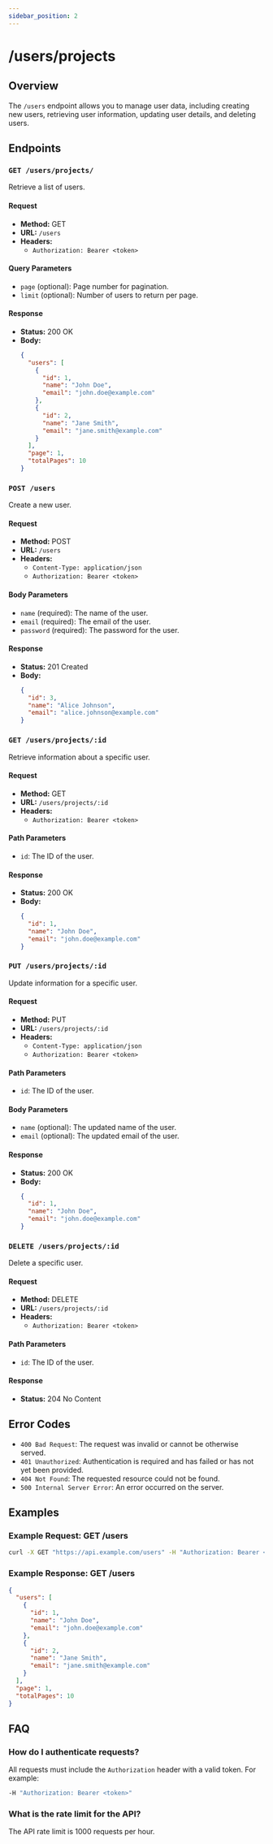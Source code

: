 ```yaml
---
sidebar_position: 2
---
```

# /users/projects

## Overview
The `/users` endpoint allows you to manage user data, including creating new users, retrieving user information, updating user details, and deleting users.

## Endpoints

### ``GET /users/projects/``
Retrieve a list of users.

#### Request
- **Method:** GET
- **URL:** `/users`
- **Headers:** 
  - `Authorization: Bearer <token>`

#### Query Parameters
- `page` (optional): Page number for pagination.
- `limit` (optional): Number of users to return per page.

#### Response
- **Status:** 200 OK
- **Body:**
  ```json
  {
    "users": [
      {
        "id": 1,
        "name": "John Doe",
        "email": "john.doe@example.com"
      },
      {
        "id": 2,
        "name": "Jane Smith",
        "email": "jane.smith@example.com"
      }
    ],
    "page": 1,
    "totalPages": 10
  }
  ```

### ``POST /users``
Create a new user.

#### Request
- **Method:** POST
- **URL:** `/users`
- **Headers:** 
  - `Content-Type: application/json`
  - `Authorization: Bearer <token>`

#### Body Parameters
- `name` (required): The name of the user.
- `email` (required): The email of the user.
- `password` (required): The password for the user.

#### Response
- **Status:** 201 Created
- **Body:**
  ```json
  {
    "id": 3,
    "name": "Alice Johnson",
    "email": "alice.johnson@example.com"
  }
  ```

### ``GET /users/projects/:id``
Retrieve information about a specific user.

#### Request
- **Method:** GET
- **URL:** `/users/projects/:id`
- **Headers:** 
  - `Authorization: Bearer <token>`

#### Path Parameters
- `id`: The ID of the user.

#### Response
- **Status:** 200 OK
- **Body:**
  ```json
  {
    "id": 1,
    "name": "John Doe",
    "email": "john.doe@example.com"
  }
  ```

### ``PUT /users/projects/:id``
Update information for a specific user.

#### Request
- **Method:** PUT
- **URL:** `/users/projects/:id`
- **Headers:** 
  - `Content-Type: application/json`
  - `Authorization: Bearer <token>`

#### Path Parameters
- `id`: The ID of the user.

#### Body Parameters
- `name` (optional): The updated name of the user.
- `email` (optional): The updated email of the user.

#### Response
- **Status:** 200 OK
- **Body:**
  ```json
  {
    "id": 1,
    "name": "John Doe",
    "email": "john.doe@example.com"
  }
  ```

### ``DELETE /users/projects/:id``
Delete a specific user.

#### Request
- **Method:** DELETE
- **URL:** `/users/projects/:id`
- **Headers:** 
  - `Authorization: Bearer <token>`

#### Path Parameters
- `id`: The ID of the user.

#### Response
- **Status:** 204 No Content

## Error Codes
- `400 Bad Request`: The request was invalid or cannot be otherwise served.
- `401 Unauthorized`: Authentication is required and has failed or has not yet been provided.
- `404 Not Found`: The requested resource could not be found.
- `500 Internal Server Error`: An error occurred on the server.

## Examples

### Example Request: GET /users
```bash
curl -X GET "https://api.example.com/users" -H "Authorization: Bearer <token>"
```

### Example Response: GET /users
```json
{
  "users": [
    {
      "id": 1,
      "name": "John Doe",
      "email": "john.doe@example.com"
    },
    {
      "id": 2,
      "name": "Jane Smith",
      "email": "jane.smith@example.com"
    }
  ],
  "page": 1,
  "totalPages": 10
}
```

## FAQ
### How do I authenticate requests?
All requests must include the `Authorization` header with a valid token. For example:
```bash
-H "Authorization: Bearer <token>"
```

### What is the rate limit for the API?
The API rate limit is 1000 requests per hour.

